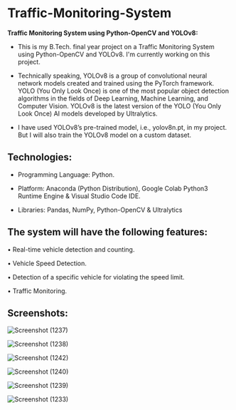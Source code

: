<h1>Traffic-Monitoring-System</h1>


<strong>Traffic Monitoring System using Python-OpenCV and YOLOv8:</strong><br>
* This is my B.Tech. final year project on a Traffic Monitoring System using Python-OpenCV and YOLOv8. I'm currently working on this project.

* Technically speaking, YOLOv8 is a group of convolutional neural network models created and trained using the PyTorch framework. YOLO (You Only Look Once) is one of the most popular object detection algorithms in the fields of Deep Learning, Machine Learning, and Computer Vision. YOLOv8 is the latest version of the YOLO (You Only Look Once) AI models developed by Ultralytics.

*	I have used YOLOv8’s pre-trained model, i.e., yolov8n.pt, in my project. But I will also train the YOLOv8 model on a custom dataset.

<h2>Technologies:</h2>

*	Programming Language: Python.

*	Platform: Anaconda (Python Distribution), Google Colab Python3 Runtime Engine & Visual Studio Code IDE.

* Libraries: Pandas, NumPy, Python-OpenCV & Ultralytics

<h2>The system will have the following features:</h2>

•	Real-time vehicle detection and counting.

•	Vehicle Speed Detection.

•	Detection of a specific vehicle for violating the speed limit.

•	Traffic Monitoring.



<h2>Screenshots:</h2>

![Screenshot (1237)](https://github.com/DebajyotiTalukder2001/Traffic-Monitoring-System/assets/136104351/604deb8b-3426-4383-ba10-ed28d937b2be)


![Screenshot (1238)](https://github.com/DebajyotiTalukder2001/Traffic-Monitoring-System/assets/136104351/d750fcc4-fb3e-4b51-bbd2-47bf9af01ba5)


![Screenshot (1242)](https://github.com/DebajyotiTalukder2001/Traffic-Monitoring-System/assets/136104351/22e73639-0bc3-4200-a5cd-c272d9fe461c)


![Screenshot (1240)](https://github.com/DebajyotiTalukder2001/Traffic-Monitoring-System/assets/136104351/34434ffb-c7db-4713-958d-14c5dde18e0f)

![Screenshot (1239)](https://github.com/DebajyotiTalukder2001/Traffic-Monitoring-System/assets/136104351/71e74f9b-5bba-4ec4-bc7a-4a0f158b1153)

![Screenshot (1233)](https://github.com/DebajyotiTalukder2001/Traffic-Monitoring-System/assets/136104351/a42c9fcc-916b-4ef9-b70f-14b83d6df26b)
















